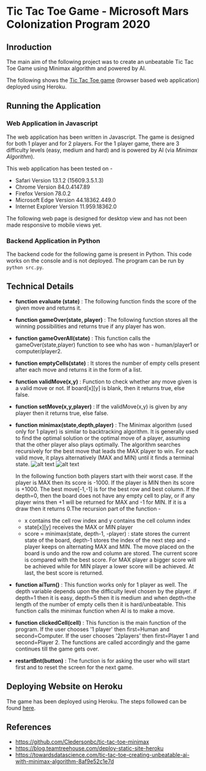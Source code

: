 # Tic Tac Toe Game - Microsoft Mars Colonization Program 2020

## Inroduction
The main aim of the following project was to create an unbeatable Tic Tac Toe Game using Minimax algorithm and powered by AI.  

The following shows the [Tic Tac Toe game](https://tictactoe-juhi.herokuapp.com/index.html) (browser based web application) deployed using Heroku.


## Running the Application
### Web Application in Javascript
The web application has been written in Javascript. The game is designed for both 1 player and for 2 players. For the 1 player game, there are 3 difficulty levels (easy, medium and hard) and is powered by AI (via *Minimax Algorithm*).

This web application has been tested on - 
* Safari Version 13.1.2 (15609.3.5.1.3)
* Chrome Version 84.0.4147.89
* Firefox Version 78.0.2
* Microsoft Edge Version 44.18362.449.0
* Internet Explorer Version 11.959.18362.0

The following web page is designed for desktop view and has not been made responsive to mobile views yet.


### Backend Application in Python
The backend code for the following game is present in Python. This code works on the console and is not deployed. The program can be run by
```python src.py```.


## Technical Details
* **function evaluate (state)** : The following function finds the score of the given move and returns it. 

* **function gameOver(state, player)** : The following function stores all the winning possibilities and returns true if any player has won.

* **function gameOverAll(state)** : This function calls the gameOver(state,player) function to see who has won - human/player1 or computer/player2.

* **function emptyCells(state)** : It stores the number of empty cells present after each move and returns it in the form of a list.

* **function validMove(x,y)** : Function to check whether any move given is a valid move or not. If board[x][y] is blank, then it returns true, else false.

* **function setMove(x,y,player)** : If the validMove(x,y) is given by any player then it returns true, else false.

* **function minimax(state,depth,player)** : The Minimax algorithm (used only for 1 player) is similar to backtracking algorithm. It is generally used to find the    optimal solution or the optimal move of a player, assuming that the other player also plays optimally. The algorithm searches recursively  for the best move      that leads the MAX player to win. For each valid move, it plays alternatively (MAX and MIN) until it finds a terminal state.
   ![alt text](https://github.com/juhibanerjee/Unbeatable-Tic-Tac-Toe-game/blob/master/image/minimax.png?raw=true)
   ![alt text](https://github.com/juhibanerjee/Unbeatable-Tic-Tac-Toe-game/blob/master/image/minimax2.png?raw=true)
   
   In the following function both players start with their worst case. If the player is MAX then its score is -1000. If the player is MIN then its score is +1000.    The best move[-1,-1] is for the best row and best column. If the depth=0, then the board does not have any empty cell to play, or if any player wins then +1      will be returned for MAX and -1 for MIN. If it is a draw then it returns 0.The recursion part of the function - 
    * x contains the cell row index and y contains the cell column index
    * state[x][y] receives the MAX or MIN player
    * score = minimax(state, depth-1, -player) : state stores the current state of the board, depth-1 stores the index of the next step and -player keeps on             alternating MAX and MIN.
   The move placed on the board is undo and the row and column are stored. The current score is compared with the best score. For MAX player a bigger score will      be achieved while for MIN player a lower score will be achieved. At last, the best score is returned.

* **function aiTurn()** : This function works only for 1 player as well. The depth variable depends upon the difficulty level chosen by the player. if depth=1 then it is easy, depth=5 then it is medium and when depth=the length of the number of empty cells then it is hard/unbeatable. This function calls the minimax function when AI is to make a move.

* **function clickedCell(cell)** : This function is the main function of the program. If the user chooses '1 player' then first=Human and second=Computer. If the user chooses '2players' then first=Player 1 and second=Player 2. The functions are called accordingly and the game continues till the game gets over.

* **restartBnt(button)** : The function is for asking the user who will start first and to reset the screen for the next game.


## Deploying Website on Heroku
The game has been deployed using Heroku. The steps followed can be found [here](https://blog.teamtreehouse.com/deploy-static-site-heroku).

## References
* https://github.com/Cledersonbc/tic-tac-toe-minimax
* https://blog.teamtreehouse.com/deploy-static-site-heroku
* https://towardsdatascience.com/tic-tac-toe-creating-unbeatable-ai-with-minimax-algorithm-8af9e52c1e7d
